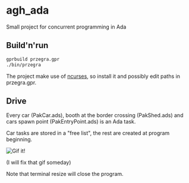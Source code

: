 # agh_ada
Small project for concurrent programming in Ada

## Build'n'run
```bash
gprbuild przegra.gpr
./bin/przegra
```

The project make use of [ncurses](https://github.com/mirror/ncurses), so install it and possibly edit paths in przegra.gpr.

## Drive

Every car (PakCar.ads), booth at the border crossing (PakShed.ads) and cars spawn point (PakEntryPoint.ads) is an Ada task.

Car tasks are stored in a "free list", the rest are created at program beginning.

![Gif it!](/przegra-record.gif)

(I will fix that gif someday)

Note that terminal resize will close the program.
